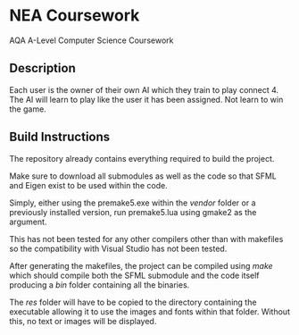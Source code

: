 # NEA Coursework

AQA A-Level Computer Science Coursework

## Description

Each user is the owner of their own AI which they train to play connect 4. The AI will learn to play like the user it has been assigned. Not learn to win the game.

## Build Instructions

The repository already contains everything required to build the project.

Make sure to download all submodules as well as the code so that SFML and Eigen exist to be used within the code.

Simply, either using the premake5.exe within the *vendor* folder or a previously installed version, run premake5.lua using gmake2 as the argument.

This has not been tested for any other compilers other than with makefiles so the compatibility with Visual Studio has not been tested.

After generating the makefiles, the project can be compiled using *make* which should compile both the SFML submodule and the code itself producing a *bin* folder containing all the binaries.

The *res* folder will have to be copied to the directory containing the executable allowing it to use the images and fonts within that folder. Without this, no text or images will be displayed.